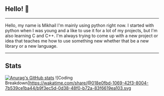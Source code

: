 ## Hello! 👋
---
Hello, my name is Mikhail I'm mainly using python right now.
I started with python when I was young and a like to use it for a lot of my projects, but I'm also learning C and C++.
I'm always trying to come up with a new project or idea that teaches me how to use something new whether that be a new library or a new language.

---
## Stats
[![Anurag's GitHub stats](https://github-readme-stats.vercel.app/api?username=MKrad-Git&theme=dark)](https://github.com/anuraghazra/github-readme-stats)
![Coding Breakdown]https://wakatime.com/share/@018e0fbd-1069-42f3-8004-7b539ce1ba44/b9f3ec5d-0d38-48f0-b72a-83f6619ea103.svg


<!--
**MKrad-Git/MKrad-Git** is a ✨ _special_ ✨ repository because its `README.md` (this file) appears on your GitHub profile.

Here are some ideas to get you started:

- 🔭 I’m currently working on ...
- 🌱 I’m currently learning ...
- 👯 I’m looking to collaborate on ...
- 🤔 I’m looking for help with ...
- 💬 Ask me about ...
- 📫 How to reach me: ...
- 😄 Pronouns: ...
- ⚡ Fun fact: ...
-->
